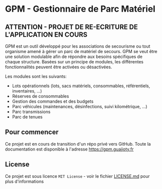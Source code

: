 # GPM - Gestionnaire de Parc Matériel

## ATTENTION - PROJET DE RE-ECRITURE DE L'APPLICATION EN COURS

GPM est un outil développé pour les associations de secourisme ou tout organisme amené à gérer un parc de matériel de secours. GPM se veut être une solution modulable afin de répondre aux besoins spécifiques de chaque structure. Basées sur un principe de modules, les différentes fonctionnalités peuvent être activées ou désactivées.

Les modules sont les suivants:
- Lots opérationnels (lots, sacs matériels, consommables, référentiels, inventaires, ...)
- Réserves de consommables
- Gestion des commandes et des budgets
- Parc véhicules (maintenances, désinfections, suivi kilométrique, ...)
- Parc transmissions
- Parc de tenues

## Pour commencer

Ce projet est en cours de transition d'un répo privé vers GitHub. Toute la documentation est disponible à l'adresse https://gpm.guajioty.fr

## License

Ce projet est sous licence ``MIT License`` - voir le fichier [LICENSE.md](LICENSE.md) pour plus d'informations

